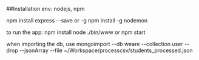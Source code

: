 ##Installation
env:
nodejs, npm

npm install express --save or -g
npm install -g nodemon

to run the app:
npm install
node ./bin/www or npm start

when importing the db, use
mongoimport --db weare --collection user --drop --jsonArray --file ~/Workspace/processcsv/students_processed.json